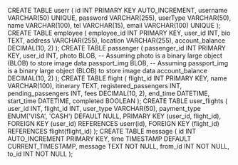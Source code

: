 CREATE TABLE userr (
    id INT PRIMARY KEY AUTO_INCREMENT,
    username VARCHAR(50) UNIQUE,
    password VARCHAR(255),
    userType VARCHAR(50),
    name VARCHAR(100),
    tel VARCHAR(15),
    email VARCHAR(100) UNIQUE
);
 CREATE TABLE employee (
    employee_id INT PRIMARY KEY,
    user_id INT,
    bio TEXT,
    address VARCHAR(255),
    location VARCHAR(255),
    account_balance DECIMAL(10, 2)
);
CREATE TABLE passenger (
    passenger_id INT PRIMARY KEY,
    user_id INT,
    photo BLOB, -- Assuming photo is a binary large object (BLOB) to store image data
    passport_img BLOB, -- Assuming passport_img is a binary large object (BLOB) to store image data
    account_balance DECIMAL(10, 2)
);
 CREATE TABLE flight (
    flight_id INT PRIMARY KEY,
    name VARCHAR(100),
    itinerary TEXT,
    registered_passengers INT,
    pending_passengers INT,
    fees DECIMAL(10, 2),
    end_time DATETIME,
    start_time DATETIME,
    completed BOOLEAN
);
CREATE TABLE user_flights (
    user_id INT,
    flight_id INT,
    user_type VARCHAR(50),
    payment_type ENUM('VISA', 'CASH') DEFAULT NULL,
    PRIMARY KEY (user_id, flight_id),
    FOREIGN KEY (user_id) REFERENCES userr(id),
    FOREIGN KEY (flight_id) REFERENCES flight(flight_id)
);
CREATE TABLE message (
    id INT AUTO_INCREMENT PRIMARY KEY,
    time TIMESTAMP DEFAULT CURRENT_TIMESTAMP,
    message TEXT NOT NULL,
    from_id INT NOT NULL,
    to_id INT NOT NULL
);
